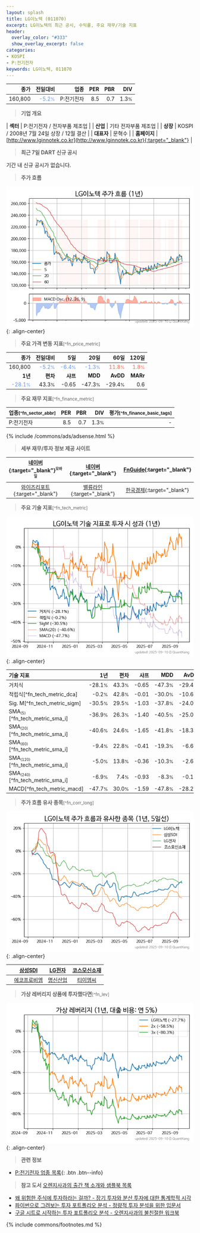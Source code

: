 ```yaml
---
layout: splash
title: LG이노텍 (011070)
excerpt: LG이노텍의 최근 공시, 수익률, 주요 재무/기술 지표
header:
  overlay_color: "#333"
  show_overlay_excerpt: false
categories:
- KOSPI
- P:전기전자
keywords: LG이노텍, 011070
---
```


| **종가** | **전일대비** | **업종** | **PER** | **PBR** | **DIV** |
| -------: | -----------: | -------: | ------: | ------: | ------: |
| 160,800 | <span style="color: cornflowerblue">-5.2<small>%</small></span> | P:전기전자 | 8.5 | 0.7 | 1.3<small>%</small> |

<!-- more -->


> **기업 개요**<a id="company"></a>

| <span style="white-space:nowrap;">**섹터**</span> | P:전기전자 / 전자부품 제조업 |
| <span style="white-space:nowrap;">**산업**</span> | 기타 전자부품 제조업 |
| <span style="white-space:nowrap;">**상장**</span> | KOSPI / 2008년 7월 24일 상장 / 12월 결산 |
| <span style="white-space:nowrap;">**대표자**</span> | 문혁수 |
| <span style="white-space:nowrap;">**홈페이지**</span> | [http://www.lginnotek.co.kr](http://www.lginnotek.co.kr){:target="_blank"} |


> **최근 7일 DART 신규 공시**<a id="dart"></a>

기간 내 신규 공시가 없습니다.


> **주가 흐름**<a id="price"></a>

![011070](/stock/images/011070.png){: .align-center}


> **주요 가격 변동 지표**<small>[^fn_price_metric]</small>

| **종가** | **전일대비** | **5일** | **20일** | **60일** | **120일** |
| -------: | -----------: | ------: | -------: | -------: | --------: |
| 160,800 | <span style="color: cornflowerblue">-5.2<small>%</small></span> | <span style="color: cornflowerblue">-6.4<small>%</small></span> | <span style="color: cornflowerblue">-1.3<small>%</small></span> | <span style="color: tomato">11.8<small>%</small></span> | <span style="color: tomato">1.8<small>%</small></span> |
| **1년** | **편차** | **샤프** | **MDD** | **AvDD** | **MARr** |
| <span style="color: cornflowerblue">-28.1<small>%</small></span> | 43.3<small>%</small> | -0.65 | -47.3<small>%</small> | -29.4<small>%</small> | 0.6 |


> **주요 재무 지표**<small>[^fn_finance_metric]</small>

| **업종**<small>[^fn_sector_abbr]</small> | **PER** | **PBR** | **DIV** | **평가**<small>[^fn_finance_basic_tags]</small> |
| :--------------------------------------- | ------: | ------: | ------: | ----------------------------------------------: |
| P:전기전자 | 8.5 | 0.7 | 1.3<small>%</small> | - |



{% include /commons/ads/adsense.html %}

> **세부 재무/투자 정보 제공 사이트**

| [네이버](https://m.stock.naver.com/domestic/stock/011070/finance/summary){:target="_blank"}<sup><small>모바일</small></sup> | [네이버](https://finance.naver.com/item/coinfo.naver?code=011070){:target="_blank"} | [FnGuide](https://comp.fnguide.com/SVO2/ASP/SVD_Invest.asp?gicode=A011070&MenuYn=Y){:target="_blank"} |
| :---: | :---: | :---: |
| [와이즈리포트](https://comp.wisereport.co.kr/company/c1040001.aspx?cmp_cd=011070){:target="_blank"} | [밸류라인](https://www.valueline.co.kr/finance/summary/011070){:target="_blank"} | [한국경제](https://markets.hankyung.com/stock/011070/financial-summary){:target="_blank"} |


> **주요 기술 지표**<small>[^fn_tech_metric]</small>


![011070](/stock/images/011070_tech.png){: .align-center}

| **기술 지표** | **1년** | **편차** | **샤프** | **MDD** | **AvDD** |
| :------------ | ------: | -----------: | -------: | ------: | -------: |
| 거치식 | -28.1<small>%</small> | 43.3<small>%</small> | -0.65 | -47.3<small>%</small> | -29.4<small>%</small> |
| 적립식[^fn_tech_metric_dca] | -0.2<small>%</small> | 42.8<small>%</small> | -0.01 | -30.0<small>%</small> | -10.6<small>%</small> |
| Sig. M[^fn_tech_metric_sigm] | -30.5<small>%</small> | 29.5<small>%</small> | -1.03 | -37.8<small>%</small> | -24.0<small>%</small> |
| SMA<small><sub>(5)</sub></small>[^fn_tech_metric_sma_i] | -36.9<small>%</small> | 26.3<small>%</small> | -1.40 | -40.5<small>%</small> | -25.0<small>%</small> |
| SMA<small><sub>(20)</sub></small>[^fn_tech_metric_sma_i] | -40.6<small>%</small> | 24.6<small>%</small> | -1.65 | -41.8<small>%</small> | -18.3<small>%</small> |
| SMA<small><sub>(60)</sub></small>[^fn_tech_metric_sma_i] | -9.4<small>%</small> | 22.8<small>%</small> | -0.41 | -19.3<small>%</small> | -6.6<small>%</small> |
| SMA<small><sub>(120)</sub></small>[^fn_tech_metric_sma_i] | -5.0<small>%</small> | 13.8<small>%</small> | -0.36 | -10.3<small>%</small> | -2.6<small>%</small> |
| SMA<small><sub>(240)</sub></small>[^fn_tech_metric_sma_i] | -6.9<small>%</small> | 7.4<small>%</small> | -0.93 | -8.3<small>%</small> | -0.1<small>%</small> |
| MACD[^fn_tech_metric_macd] | -47.7<small>%</small> | 30.0<small>%</small> | -1.59 | -47.8<small>%</small> | -28.2<small>%</small> |


> **주가 흐름 유사 종목**<a id="corr"></a><small>[^fn_corr_long]</small>

![011070](/stock/images/011070_corr.png){: .align-center}

|       | [삼성SDI](/006400/) | [LG전자](/066570/) | [코스모신소재](/005070/) |
| :---: | :------------------------------------: | :------------------------------------: | :------------------------------------: |
|       | [에코프로비엠](/247540/) | [명신산업](/009900/) | [티이엠씨](/425040/) |


> **가상 레버리지 상품에 투자했다면**<a id="2x"></a><small>[^fn_lev]</small>

![011070](/stock/images/011070_2x.png){: .align-center}


> **관련 정보**

- [P:전기전자 업종 목록](/stats/sector/kospi_업종_전기전자_종목/){: .btn .btn--info}

> **참고 도서** [오렌지사과의 출간 책 소개와 샘플북 목록](https://kongdori.tistory.com/691)

- [왜 위험한 주식에 투자하라는 걸까? - 장기 투자와 분산 투자에 대한 통계학적 시각](https://kongdori.tistory.com/421)
- [파이썬으로 그려보는 투자 포트폴리오 분석  - 정량적 투자 분석을 위한 입문서](https://kongdori.tistory.com/643)
- [구글 시트로 시작하는 투자 포트폴리오 분석 - 오렌지사과의 불친절한 워크북](https://kongdori.tistory.com/449)


{% include commons/footnotes.md %}